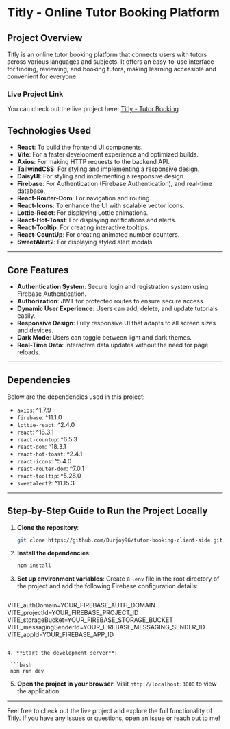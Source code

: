 # Titly - Online Tutor Booking Platform

## Project Overview

Titly is an online tutor booking platform that connects users with tutors across various languages and subjects. It offers an easy-to-use interface for finding, reviewing, and booking tutors, making learning accessible and convenient for everyone.

### Live Project Link

You can check out the live project here: [Titly - Tutor Booking](https://tutor-booking-cadf2.web.app/)

## Technologies Used

- **React**: To build the frontend UI components.
- **Vite**: For a faster development experience and optimized builds.
- **Axios**: For making HTTP requests to the backend API.
- **TailwindCSS**: For styling and implementing a responsive design.
- **DaisyUI**: For styling and implementing a responsive design.
- **Firebase**: For Authentication (Firebase Authentication), and real-time database.
- **React-Router-Dom**: For navigation and routing.
- **React-Icons**: To enhance the UI with scalable vector icons.
- **Lottie-React**: For displaying Lottie animations.
- **React-Hot-Toast**: For displaying notifications and alerts.
- **React-Tooltip**: For creating interactive tooltips.
- **React-CountUp**: For creating animated number counters.
- **SweetAlert2**: For displaying styled alert modals.

---

## Core Features

- **Authentication System**: Secure login and registration system using Firebase Authentication.
- **Authorization**: JWT for protected routes to ensure secure access.
- **Dynamic User Experience**: Users can add, delete, and update tutorials easily.
- **Responsive Design**: Fully responsive UI that adapts to all screen sizes and devices.
- **Dark Mode**: Users can toggle between light and dark themes.
- **Real-Time Data**: Interactive data updates without the need for page reloads.

---

## Dependencies

Below are the dependencies used in this project:

- `axios`: ^1.7.9
- `firebase`: ^11.1.0
- `lottie-react`: ^2.4.0
- `react`: ^18.3.1
- `react-countup`: ^6.5.3
- `react-dom`: ^18.3.1
- `react-hot-toast`: ^2.4.1
- `react-icons`: ^5.4.0
- `react-router-dom`: ^7.0.1
- `react-tooltip`: ^5.28.0
- `sweetalert2`: ^11.15.3

---

## Step-by-Step Guide to Run the Project Locally

1. **Clone the repository**:

   ```bash
   git clone https://github.com/Durjoy96/tutor-booking-client-side.git
   ```

2. **Install the dependencies**:

   ```bash
   npm install
   ```

3. **Set up environment variables**:
   Create a `.env` file in the root directory of the project and add the following Firebase configuration details:
   ```   VITE_apiKey=YOUR_FIREBASE_API_KEY
VITE_authDomain=YOUR_FIREBASE_AUTH_DOMAIN
VITE_projectId=YOUR_FIREBASE_PROJECT_ID
VITE_storageBucket=YOUR_FIREBASE_STORAGE_BUCKET
VITE_messagingSenderId=YOUR_FIREBASE_MESSAGING_SENDER_ID
VITE_appId=YOUR_FIREBASE_APP_ID
  ```

4. **Start the development server**:

   ```bash
   npm run dev
   ```

5. **Open the project in your browser**:
   Visit `http://localhost:3000` to view the application.

---

Feel free to check out the live project and explore the full functionality of Titly. If you have any issues or questions, open an issue or reach out to me!